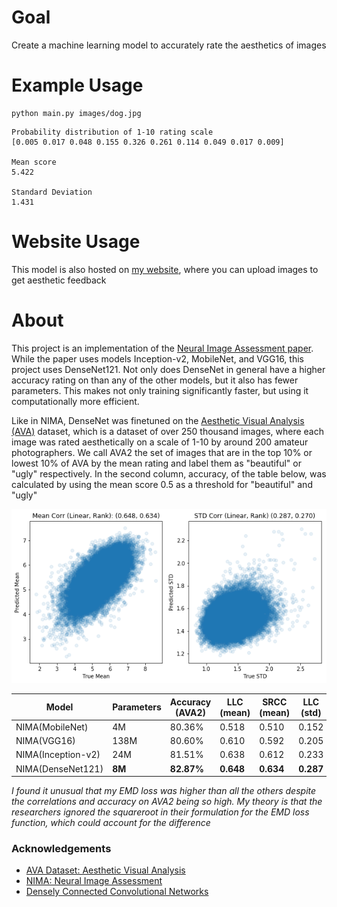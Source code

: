 # Goal
Create a machine learning model to accurately rate the aesthetics of images

# Example Usage
```
python main.py images/dog.jpg
```
```
Probability distribution of 1-10 rating scale
[0.005 0.017 0.048 0.155 0.326 0.261 0.114 0.049 0.017 0.009]

Mean score
5.422

Standard Deviation
1.431
```

# Website Usage
This model is also hosted on [my website](https://www.aigagror.com/research/ml_aesthetics/), where you can upload images to get aesthetic feedback

# About
This project is an implementation of the [Neural Image Assessment paper](https://arxiv.org/abs/1709.05424). While the paper uses models Inception-v2, MobileNet, and VGG16, this project uses DenseNet121. Not only does DenseNet in general have a higher accuracy rating on than any of the other models, but it also has fewer parameters. This makes not only training significantly faster, but using it  computationally more efficient.

Like in NIMA, DenseNet was finetuned on the [Aesthetic Visual Analysis (AVA)](https://ieeexplore.ieee.org/document/6247954) dataset, which is a dataset of over 250 thousand images, where each image was rated aesthetically on a scale of 1-10 by around 200 amateur photographers. We call AVA2 the set of images that are in the top 10% or lowest 10% of AVA by the mean rating and label them as "beautiful" or "ugly" respectively. In the second column, accuracy, of the table below, was calculated by using the mean score 0.5 as a threshold for "beautiful" and "ugly"

![Correlations of DenseNet](figures/densenet_corr.png)

| Model              | Parameters | Accuracy (AVA2) | LLC (mean)    | SRCC (mean)   | LLC (std) | SRCC (std) | EMD           |
| ------------------ | ---------- | --------------- | ------------- | ------------- | --------- | ---------- | ------------- | 
| NIMA(MobileNet)    | 4M         | 80.36%          | 0.518         | 0.510         | 0.152     | 0.137      | 0.081         |
| NIMA(VGG16)        | 138M       | 80.60%          | 0.610         | 0.592         | 0.205     | 0.202      | 0.051         |
| NIMA(Inception-v2) | 24M        | 81.51%          | 0.638         | 0.612         | 0.233     | 0.218      | 0.050         |
| NIMA(DenseNet121)  | **8M**     | **82.87%**      | **0.648**     | **0.634**     | **0.287** | **0.270**  | 0.083         |

*I found it unusual that my EMD loss was higher than all the others despite the correlations and accuracy on AVA2 being so high. My theory is that the researchers ignored the squareroot in their formulation for the EMD loss function, which could account for the difference*


### Acknowledgements
* [AVA Dataset: Aesthetic Visual Analysis](https://ieeexplore.ieee.org/document/6247954)
* [NIMA: Neural Image Assessment](https://arxiv.org/abs/1709.05424)
* [Densely Connected Convolutional Networks](https://arxiv.org/abs/1608.06993)
